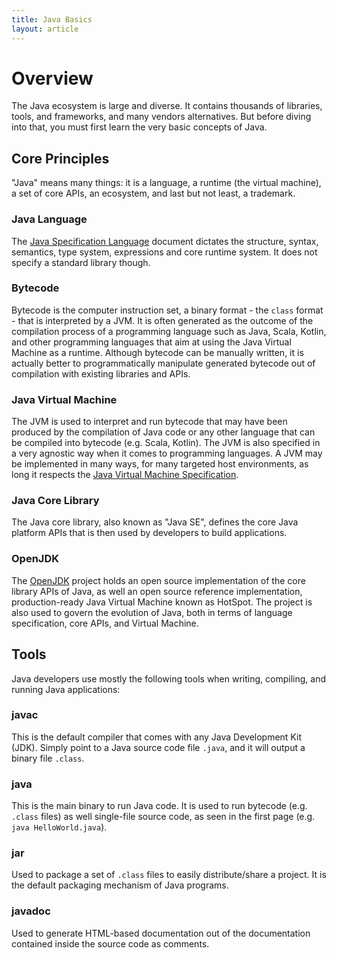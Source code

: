 ```yaml
---
title: Java Basics
layout: article
---
```


# Overview

The Java ecosystem is large and diverse. It contains thousands of libraries, tools, and frameworks, and many vendors alternatives. But before diving into that, you must
first learn the very basic concepts of Java.

## Core Principles

"Java" means many things: it is a language, a runtime (the virtual machine), a set of core APIs, an ecosystem, and last but not least, a trademark.

### Java Language

The [Java Specification Language](https://docs.oracle.com/javase/specs/jls/se11/html/index.html) document dictates the structure, syntax, semantics, type system, 
expressions and core runtime system. It does not specify a standard library though.

### Bytecode

Bytecode is the computer instruction set, a binary format - the `class` format - that is interpreted by a JVM. It is often generated as the outcome of the compilation process of a programming language such as Java, Scala, Kotlin, and other programming languages that aim at using the Java Virtual Machine as a runtime. Although bytecode can be manually written, it is actually better to programmatically manipulate generated bytecode out of compilation with existing libraries and APIs.

### Java Virtual Machine

The JVM is used to interpret and run bytecode that may have been produced by the compilation of Java code or any other language that can be compiled into bytecode (e.g. Scala, Kotlin). The JVM is also specified in a very agnostic way when it comes to programming languages. A JVM may be implemented in many ways, for many targeted host environments, as long it respects the [Java Virtual Machine Specification](https://docs.oracle.com/javase/specs/jvms/se11/html/index.html).

### Java Core Library

The Java core library, also known as "Java SE", defines the core Java platform APIs that is then used by developers to build applications.

### OpenJDK

The [OpenJDK](https://openjdk.java.net) project holds an open source implementation of the core library APIs of Java, as well an open source reference implementation, production-ready Java Virtual Machine known as HotSpot. The project is also used to govern the evolution of Java, both in terms of language specification, core APIs, and Virtual Machine.

## Tools

Java developers use mostly the following tools when writing, compiling, and running Java applications:

### javac

This is the default compiler that comes with any Java Development Kit (JDK). Simply point to a Java source code file `.java`, and it will output a binary file `.class`.

### java

This is the main binary to run Java code. It is used to run bytecode (e.g. `.class` files) as well single-file source code, as seen in the first page (e.g. `java HelloWorld.java`).

### jar

Used to package a set of `.class` files to easily distribute/share a project. It is the default packaging mechanism of Java programs.

### javadoc

Used to generate HTML-based documentation out of the documentation contained inside the source code as comments.
